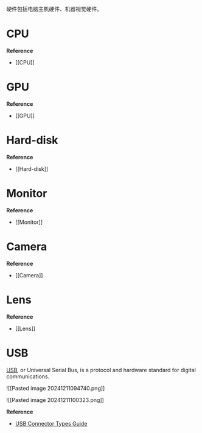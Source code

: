 硬件包括电脑主机硬件、机器视觉硬件。
# CPU

**Reference**
- [[CPU]]

# GPU

**Reference**
- [[GPU]]

# Hard-disk

**Reference**
- [[Hard-disk]]

# Monitor

**Reference**
- [[Monitor]]

# Camera

**Reference**
- [[Camera]]

# Lens

**Reference**
- [[Lens]]

# USB

[USB](https://en.wikipedia.org/wiki/USB), or Universal Serial Bus, is a protocol and hardware standard for digital communications.

![[Pasted image 20241211094740.png]]

![[Pasted image 20241211100323.png]]


**Reference**
- [USB Connector Types Guide](https://newnex.com/usb-connector-type-guide.php)